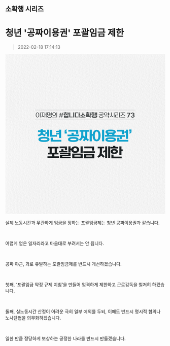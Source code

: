 ## 소확행 시리즈
# 청년 '공짜이용권' 포괄임금 제한
> 2022-02-18 17:14:13

![청년 '공짜이용권' 포괄임금 제한](./220218251666.png)

실제 노동시간과 무관하게 임금을 정하는 포괄임금제는 청년 공짜이용권과 같습니다.

​

어렵게 얻은 일자리라고 마음대로 부려서는 안 됩니다.

​

공짜 야근, 과로 유발하는 포괄임금제를 반드시 개선하겠습니다.

​

첫째, ‘포괄임금 약정 규제 지침’을 만들어 엄격하게 제한하고 근로감독을 철저히 하겠습니다.

​

둘째, 실노동시간 산정이 어려운 극히 일부 예외를 두되, 이때도 반드시 명시적 합의나 노사단협을 의무화하겠습니다.

​

일한 만큼 정당하게 보상하는 공정한 나라를 반드시 만들겠습니다.